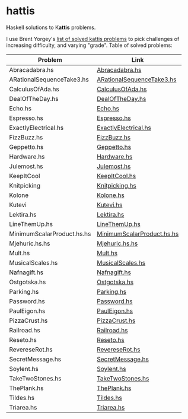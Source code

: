 # hattis

**H**askell solutions to K**attis** problems.

I use Brent Yorgey's [list of solved kattis problems](http://ozark.hendrix.edu/~yorgey/kattis.html) to pick challenges of increasing difficulty, and varying "grade".
Table of solved problems:

| Problem                   | Link                                                         |
| ------------------------- | ------------------------------------------------------------ |
| Abracadabra.hs            | [Abracadabra.hs](./src/Abracadabra.hs)                       |
| ARationalSequenceTake3.hs | [ARationalSequenceTake3.hs](./src/ARationalSequenceTake3.hs) |
| CalculusOfAda.hs          | [CalculusOfAda.hs](./src/CalculusOfAda.hs)                   |
| DealOfTheDay.hs           | [DealOfTheDay.hs](./src/DealOfTheDay.hs)                     |
| Echo.hs                   | [Echo.hs](./src/Echo.hs)                                     |
| Espresso.hs               | [Espresso.hs](./src/Espresso.hs)                             |
| ExactlyElectrical.hs      | [ExactlyElectrical.hs](./src/ExactlyElectrical.hs)           |
| FizzBuzz.hs               | [FizzBuzz.hs](./src/FizzBuzz.hs)                             |
| Geppetto.hs               | [Geppetto.hs](./src/Geppetto.hs)                             |
| Hardware.hs               | [Hardware.hs](./src/Hardware.hs)                             |
| Julemost.hs               | [Julemost.hs](./src/Julemost.hs)                             |
| KeepItCool                | [KeepItCool.hs](./src/KeepItCool.hs)                         |
| Knitpicking               | [Knitpicking.hs](./src/Knitpicking.hs)                       |
| Kolone                    | [Kolone.hs](./src/Kolone.hs)                                 |
| Kutevi                    | [Kutevi.hs](./src/Kutevi.hs)                                 |
| Lektira.hs                | [Lektira.hs](./src/Lektira.hs)                               |
| LineThemUp.hs                | [LineThemUp.hs](./src/LineThemUp.hs)                               |
| MinimumScalarProduct.hs.hs                   | [MinimumScalarProduct.hs.hs](./src/MinimumScalarProduct.hs.hs)                                     |
| Mjehuric.hs.hs                   | [Mjehuric.hs.hs](./src/Mjehuric.hs.hs)                                     |
| Mult.hs                   | [Mult.hs](./src/Mult.hs)                                     |
| MusicalScales.hs                   | [MusicalScales.hs](./src/MusicalScales.hs)                                     |
| Nafnagift.hs                   | [Nafnagift.hs](./src/Nafnagift.hs)                                     |
| Ostgotska.hs              | [Ostgotska.hs](./src/Ostgotska.hs)                           |
| Parking.hs                | [Parking.hs](./src/Parking.hs)                               |
| Password.hs               | [Password.hs](./src/Password.hs)                             |
| PaulEigon.hs              | [PaulEigon.hs](./src/PaulEigon.hs)                           |
| PizzaCrust.hs             | [PizzaCrust.hs](./src/PizzaCrust.hs)                         |
| Railroad.hs               | [Railroad.hs](./src/Railroad.hs)                             |
| Reseto.hs                 | [Reseto.hs](./src/Reseto.hs)                                 |
| RevereseRot.hs            | [RevereseRot.hs](./src/RevereseRot.hs)                       |
| SecretMessage.hs            | [SecretMessage.hs](./src/SecretMessage.hs)                       |
| Soylent.hs            | [Soylent.hs](./src/Soylent.hs)                       |
| TakeTwoStones.hs          | [TakeTwoStones.hs](./src/TakeTwoStones.hs)                   |
| ThePlank.hs               | [ThePlank.hs](./src/ThePlank.hs)                             |
| Tildes.hs                 | [Tildes.hs](./src/Tildes.hs)                                 |
| Triarea.hs                | [Triarea.hs](./src/Triarea.hs)                               |
